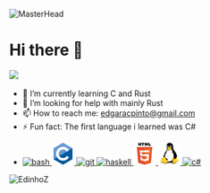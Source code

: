 ![MasterHead](https://wallpapercave.com/wp/wp2863975.gif)

# Hi there 👋

![](https://komarev.com/ghpvc/?username=EdinhoZ&color=blueviolet)

- 🌱 I’m currently learning C and Rust
- 🤔 I’m looking for help with mainly Rust
- 📫 How to reach me: edgaracpinto@gmail.com
- ⚡ Fun fact: The first language i learned was C#
- <p align="left"><a href="https://www.gnu.org/software/bash/" target="_blank" rel="noreferrer"> <img src="https://www.vectorlogo.zone/logos/gnu_bash/gnu_bash-icon.svg" alt="bash" width="40" height="40"/> </a> <a href="https://www.w3schools.com/c/c_intro.php" target="_blank" rel="noreferrer"> <img src="https://raw.githubusercontent.com/devicons/devicon/master/icons/c/c-original.svg" alt="c" width="40" height="40"/> </a> <a href="https://git-scm.com/" target="_blank" rel="noreferrer"> <img src="https://www.vectorlogo.zone/logos/git-scm/git-scm-icon.svg" alt="git" width="40" height="40"/> </a> <a href="https://www.haskell.org/" target="_blank" rel="noreferrer"> <img src="https://upload.wikimedia.org/wikipedia/commons/1/1c/Haskell-Logo.svg" alt="haskell" width="40" height="40"/> </a> <a href="https://www.w3.org/html/" target="_blank" rel="noreferrer"> <img src="https://raw.githubusercontent.com/devicons/devicon/master/icons/html5/html5-original-wordmark.svg" alt="html5" width="40" height="40"/> </a> <a href="https://www.linux.org/" target="_blank" rel="noreferrer"> <img src="https://raw.githubusercontent.com/devicons/devicon/master/icons/linux/linux-original.svg" alt="linux" width="40" height="40"/> </a><a href="https://learn.microsoft.com/en-us/dotnet/csharp/" target="_blank" rel="noreferrer"> <img src="https://www.freeiconspng.com/uploads/c-logo-icon-18.png" alt="c#" width="40" height="40"/> </a></p>
<p><img class="center" src="https://github-readme-stats.vercel.app/api/top-langs?username=EdinhoZ&show_icons=true&locale=en&layout=compact" alt="EdinhoZ" /></p>
